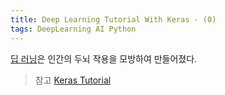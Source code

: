 ```yaml
---
title: Deep Learning Tutorial With Keras - (0)
tags: DeepLearning AI Python
---
```


[딥 러닝](https://en.wikipedia.org/wiki/Deep_learning)은 인간의 두뇌 작용을 모방하여 만들어졌다. 

<!--more-->


> 참고 [Keras Tutorial](https://elitedatascience.com/keras-tutorial-deep-learning-in-python)